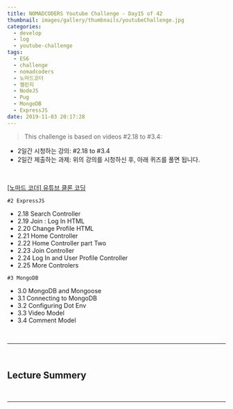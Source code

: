 ```yaml
---
title: NOMADCODERS Youtube Challenge - Day15 of 42
thumbnail: images/gallery/thumbnails/youtubeChallenge.jpg
categories:
  - develop
  - log
  - youtube-challenge
tags:
  - ES6
  - challenge
  - nomadcoders
  - 노마드코더
  - 챌린지
  - NodeJS
  - Pug
  - MongoDB
  - ExpressJS
date: 2019-11-03 20:17:28
---
```


> This challenge is based on videos #2.18 to #3.4:

- 2일간 시청하는 강의: #2.18 to #3.4
- 2일간 제출하는 과제: 위의 강의를 시청하신 후, 아래 퀴즈를 풀면 됩니다.

<br/>

[[노마드 코더] 유튜브 클론 코딩](https://academy.nomadcoders.co/courses/enrolled/435438)

`#2 ExpressJS`

- 2.18 Search Controller
- 2.19 Join : Log In HTML
- 2.20 Change Profile HTML
- 2.21 Home Controller
- 2.22 Home Controller part Two
- 2.23 Join Controller
- 2.24 Log In and User Profile Controller
- 2.25 More Controlers

`#3 MongoDB`

- 3.0 MongoDB and Mongoose
- 3.1 Connecting to MongoDB
- 3.2 Configuring Dot Env
- 3.3 Video Model
- 3.4 Comment Model

<br/>
<!-- more -->

---

<br/>

## Lecture Summery

<br/>

---

<br/>

<!--

## Homework

### Quiz Six

<br/>

1. On a controller how can I get the ID on a route like: "/user/:id" *

    1) Using req.url.id
    2) Using req.query.id
    3) `Using req.params.id`

<br/>

2. On a controller how can I get the ID on a route like: "/user?id=123" *

    1) Using req.url.id
    2) `Using req.query.id`
    3) Using req.params.id

<br/>

3. What's the difference between a method="post" and method="get" on an form *

    1) method="post" sends the data of the form on the url and method="get" sends it hidden from the user
    2) `method="get" sends the data of the form on the url and method="post" sends it hidden from the user`
    3) There is no difference

<br/>

4. What are mixins for *

    1) Mixins are useful when I want to reuse some HTML block that does not change
    2) `Mixins are useful when I want to reuse some HTML block that has same structure but different data`
    3) There is no difference

<br/>

5. MongoDB is a SQL Database *

    1) True
    2) `False`

<br/>

6. Mongo is the same as Mongoose *

    1) True
    2) `False`

<br/>

7. What is the difference between Mongo and Mongoose *

    1) There is no difference
    2) Mongoose is a database, Mongo is how we talk to the database using JS
    3) `Mongo is a database, Mongoose is how we talk to the database using JS`

<br/>

8. What is the point of using dotenv *

    1) `To be able to hide strings from the version control systems`
    2) To encrypt our code
    3) To make our app unhackeable

<br/>

9. What is a Schema *

    1) `Is an object that tells Mongoose the shape of the data that we will save`
    2) Is an object that tells Mongo the shape of the data that we will say

<br/>

10. It's a good practice so save files on a database *

    1) True
    2) `False`

<br/>

11. If I want to save a file what should I do *

    1) Save it on the database
    2) `Save a link to the location of the file on the database`

<br/>

12. What does Mongo store? *

    1) Graphs
    2) `JSON Documents`
    3) Text

<br/>

13. What is the "ObjectId" type for? *

    1) To tell Mongoose that this is the ID of your Model
    2) `To tell Mongoose that here we are gonna save an ID of a different Model`
    3) To tell Mongoose that we are gonna save the ID of the model manually

<br/>

14. What is the difference between Date.now and Date.now() when adding a "createdAt" to a model *

    1) They are the same
    2) `Date.now() executes the function immediately, Date.now waits for the function to be called.`
    3) Date.now executes the function immediately, Date.now() waits for the function to be called.

<br/>

15. What does "mongoose.model("Movie", MovieSchema)" do *

    1) It creates a "Movie" on the DB with the shape of MovieSchema
    2) `It tells Mongoose that the "Movie" model will have the shape of the MovieSchema`

<br/>

16. On the video #3.4 why did we import the models in the init.js file *

    1) Because Nico is crazy
    2) Because we want to check for errors
    3) `Because we need to make the mongoose connection 'aware' of the Models that we will save in the future.`

-->
